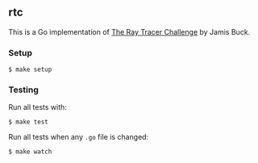 ## rtc

This is a Go implementation of [The Ray Tracer Challenge](https://pragprog.com/book/jbtracer/the-ray-tracer-challenge) by Jamis Buck.

### Setup

```
$ make setup
```

### Testing

Run all tests with:
```
$ make test
```

Run all tests when any `.go` file is changed:
```
$ make watch
```
